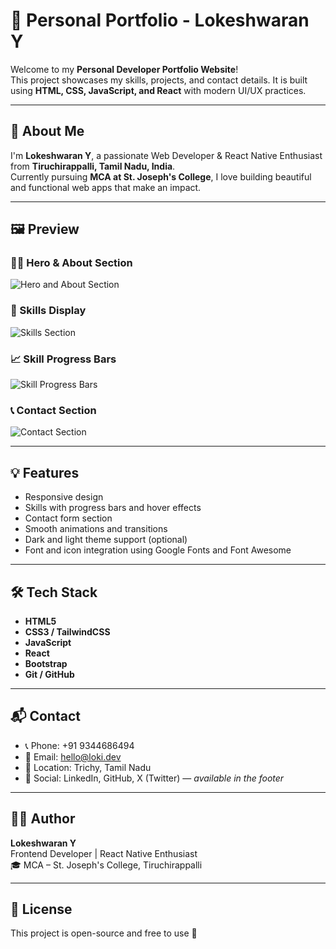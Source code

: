# 🚀 Personal Portfolio - Lokeshwaran Y

Welcome to my **Personal Developer Portfolio Website**!  
This project showcases my skills, projects, and contact details. It is built using **HTML, CSS, JavaScript, and React** with modern UI/UX practices.

---

## 📌 About Me

I'm **Lokeshwaran Y**, a passionate Web Developer & React Native Enthusiast from **Tiruchirappalli, Tamil Nadu, India**.  
Currently pursuing **MCA at St. Joseph's College**, I love building beautiful and functional web apps that make an impact.

---

## 🖼️ Preview

### 🧑‍💻 Hero & About Section
![Hero and About Section](./ScreenShots/Screenshot%202025-07-07%20220151.png)

### 🧰 Skills Display
![Skills Section](./ScreenShots/Screenshot%202025-07-07%20220311.png)

### 📈 Skill Progress Bars
![Skill Progress Bars](./ScreenShots/Screenshot%202025-07-07%20220841.png)

### 📞 Contact Section
![Contact Section](./ScreenShots/Screenshot%202025-07-07%20220906.png)

---

## 💡 Features

- Responsive design
- Skills with progress bars and hover effects
- Contact form section
- Smooth animations and transitions
- Dark and light theme support (optional)
- Font and icon integration using Google Fonts and Font Awesome

---

## 🛠️ Tech Stack

- **HTML5**
- **CSS3 / TailwindCSS**
- **JavaScript**
- **React**
- **Bootstrap**
- **Git / GitHub**

---

## 📬 Contact

- 📞 Phone: +91 9344686494  
- 📧 Email: hello@loki.dev  
- 📍 Location: Trichy, Tamil Nadu  
- 🔗 Social: LinkedIn, GitHub, X (Twitter) — *available in the footer*

---

## 🧑‍💻 Author

**Lokeshwaran Y**  
Frontend Developer | React Native Enthusiast  
🎓 MCA – St. Joseph's College, Tiruchirappalli

---

## 📄 License

This project is open-source and free to use 🚀
